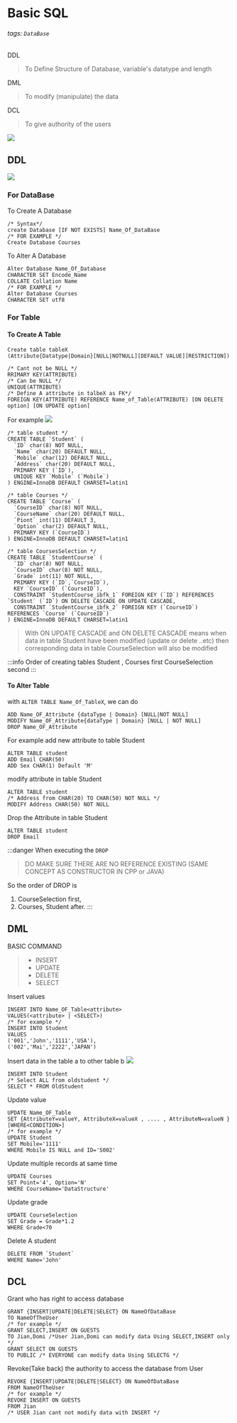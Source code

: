 # Basic SQL
###### tags: `DataBase`

DDL
> To Define Structure of Database, variable's datatype and length

DML
> To modify (manipulate) the data

DCL
> To give authority of the users 


![](https://i.imgur.com/v6rAbRL.png)




## DDL

![](https://i.imgur.com/SGIfZsA.png)


### For DataBase 

To Create A Database
```sql=
/* Syntax*/
create Database [IF NOT EXISTS] Name_Of_DataBase
/* FOR EXAMPLE */
Create Database Courses
```

To Alter A Database
```sql=
Alter Database Name_Of_Database
CHARACTER SET Encode_Name
COLLATE Collation Name
/* FOR EXAMPLE */
Alter Database Courses
CHARACTER SET utf8
```


### For Table
#### To Create A Table
```sql=
Create table tableX
(Attribute{Datatype|Domain}[NULL|NOTNULL][DEFAULT VALUE][RESTRICTION])

/* Cant not be NULL */
RRIMARY KEY(ATTRIBUTE)
/* Can be NULL */
UNIQUE(ATTRIBUTE)
/* Define A attribute in talbeX as FK*/
FOREIGN KEY(ATTRIBUTE) REFERENCE Name_of_Table(ATTRIBUTE) [ON DELETE option] [ON UPDATE option]
```


For example
![](https://i.imgur.com/VfZCdk4.png)

```sql=
/* table student */
CREATE TABLE `Student` (
  `ID` char(8) NOT NULL,
  `Name` char(20) DEFAULT NULL,
  `Mobile` char(12) DEFAULT NULL,
  `Address` char(20) DEFAULT NULL,
  PRIMARY KEY (`ID`),
  UNIQUE KEY `Mobile` (`Mobile`)
) ENGINE=InnoDB DEFAULT CHARSET=latin1

/* table Courses */
CREATE TABLE `Course` (
  `CourseID` char(8) NOT NULL,
  `CourseName` char(20) DEFAULT NULL,
  `Piont` int(11) DEFAULT 3,
  `Option` char(2) DEFAULT NULL,
  PRIMARY KEY (`CourseID`)
) ENGINE=InnoDB DEFAULT CHARSET=latin1

/* table CoursesSelection */
CREATE TABLE `StudentCourse` (
  `ID` char(8) NOT NULL,
  `CourseID` char(8) NOT NULL,
  `Grade` int(11) NOT NULL,
  PRIMARY KEY (`ID`,`CourseID`),
  KEY `CourseID` (`CourseID`),
  CONSTRAINT `StudentCourse_ibfk_1` FOREIGN KEY (`ID`) REFERENCES `Student` (`ID`) ON DELETE CASCADE ON UPDATE CASCADE,
  CONSTRAINT `StudentCourse_ibfk_2` FOREIGN KEY (`CourseID`) REFERENCES `Course` (`CourseID`)
) ENGINE=InnoDB DEFAULT CHARSET=latin1
```
> With ON UPDATE CASCADE and ON DELETE CASCADE means
> when data in table Student have been modified (update or delete ..etc) then corresponding data in table CourseSelection will also be modified

:::info 
Order of creating tables
Student , Courses first
CourseSelection second
:::


#### To Alter Table

with `ALTER TABLE Name_Of_TableX`, we can do 
```sql=
ADD Name_OF_Attribute {dataType | Domain} [NULL|NOT NULL]
MODIFY Name_OF_Attribute{dataType | Domain} [NULL | NOT NULL]
DROP Name_OF_Attribute
```

For example
add new attribute to table Student
```sql=
ALTER TABLE student 
ADD Email CHAR(50)
ADD Sex CHAR(1) Default 'M'
``` 
modify attribute in table Student
```sql=
ALTER TABLE student
/* Address from CHAR(20) TO CHAR(50) NOT NULL */
MODIFY Address CHAR(50) NOT NULL
```
Drop the Attribute in table Student
```sql=
ALTER TABLE student
DROP Email
```

:::danger
When executing the `DROP` 
> DO MAKE SURE THERE ARE NO REFERENCE EXISTING (SAME CONCEPT AS CONSTRUCTOR IN CPP or JAVA)

So the order of DROP is 
1. CourseSelection  first,
2. Courses, Student after.
:::

## DML

BASIC COMMAND 
> - INSERT
> - UPDATE
> - DELETE
> - SELECT


Insert values
```sql=
INSERT INTO Name_OF_Table<attribute>
VALUES(<attribute> | <SELECT>)
/* for example */
INSERT INTO Student
VALUES
('001','John','1111','USA'),
('002','Mai','2222','JAPAN')
```

Insert data in the table a to other table b
![](https://i.imgur.com/qEUimbZ.png)

```sql=
INSERT INTO Student
/* Select ALL from oldstudent */
SELECT * FROM OldStudent
```

Update value
```sql=
UPDATE Name_OF_Table
SET {AttributeY=valueY, AttributeX=valueX , .... , AttributeN=valueN }
[WHERE<CONDITION>]
/* for example */
UPDATE Student
SET Mobile='1111'
WHERE Mobile IS NULL and ID='S002'
```

Update multiple records at same time
```sql=
UPDATE Courses
SET Point='4', Option='N'
WHERE CourseName='DataStructure'
```

Update grade
```sql=
UPDATE CourseSelection
SET Grade = Grade*1.2
WHERE Grade<70
```
Delete A student
```sql=
DELETE FROM `Student`
WHERE Name='John'
```

## DCL

Grant who has right to access database
```sql=
GRANT {INSERT|UPDATE|DELETE|SELECT} ON NameOfDataBase
TO NameOfTheUser
/* for example */
GRANT SELECT,INSERT ON GUESTS
TO Jian,Domi /*User Jian,Domi can modify data Using SELECT,INSERT only */
GRANT SELECT ON GUESTS
TO PUBLIC /* EVERYONE can modify data Using SELECTG */
```

Revoke(Take back) the authority to access the database from User
```sql=
REVOKE {INSERT|UPDATE|DELETE|SELECT} ON NameOfDataBase
FROM NameOfTheUser
/* for example */
REVOKE INSERT ON GUESTS
FROM Jian 
/* USER Jian cant not modify data with INSERT */
```
